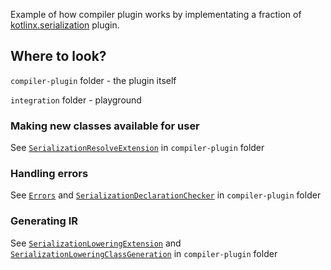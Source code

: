 Example of how compiler plugin works by implementating a fraction of [kotlinx.serialization](https://github.com/JetBrains/kotlin/tree/master/plugins/kotlin-serialization) plugin.

## Where to look?

`compiler-plugin` folder - the plugin itself

`integration` folder - playground

### Making new classes available for user

See [`SerializationResolveExtension`](compiler-plugin/src/main/kotlin/SerializationResolveExtension.kt) in `compiler-plugin` folder

### Handling errors

See [`Errors`](compiler-plugin/src/main/kotlin/Errors.kt) and [`SerializationDeclarationChecker`](compiler-plugin/src/main/kotlin/SerializationDeclarationChecker.kt) in `compiler-plugin` folder

### Generating IR

See [`SerializationLoweringExtension`](compiler-plugin/src/main/kotlin/SerializationLoweringExtension.kt) and [`SerializationLoweringClassGeneration`](compiler-plugin/src/main/kotlin/SerializationLoweringClassGeneration.kt) in `compiler-plugin` folder
